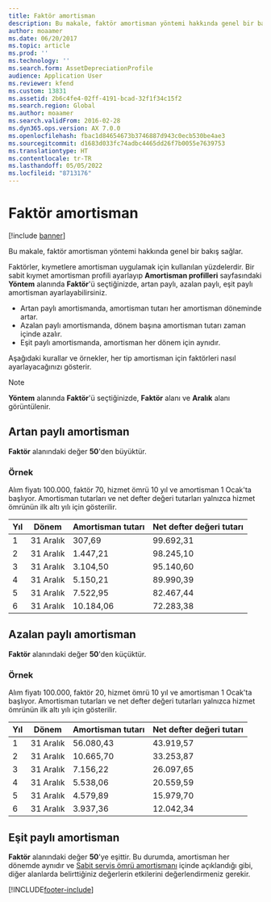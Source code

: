 ```yaml
---
title: Faktör amortisman
description: Bu makale, faktör amortisman yöntemi hakkında genel bir bakış sağlar.
author: moaamer
ms.date: 06/20/2017
ms.topic: article
ms.prod: ''
ms.technology: ''
ms.search.form: AssetDepreciationProfile
audience: Application User
ms.reviewer: kfend
ms.custom: 13831
ms.assetid: 2b6c4fe4-02ff-4191-bcad-32f1f34c15f2
ms.search.region: Global
ms.author: moaamer
ms.search.validFrom: 2016-02-28
ms.dyn365.ops.version: AX 7.0.0
ms.openlocfilehash: fbac1d84654673b3746887d943c0ecb530be4ae3
ms.sourcegitcommit: d1683d033fc74adbc4465dd26f7b0055e7639753
ms.translationtype: HT
ms.contentlocale: tr-TR
ms.lasthandoff: 05/05/2022
ms.locfileid: "8713176"
---
```

# <a name="factor-depreciation"></a>Faktör amortisman

[!include [banner](../includes/banner.md)]

Bu makale, faktör amortisman yöntemi hakkında genel bir bakış sağlar.

Faktörler, kıymetlere amortisman uygulamak için kullanılan yüzdelerdir. Bir sabit kıymet amortisman profili ayarlayıp **Amortisman profilleri** sayfasındaki **Yöntem** alanında **Faktör**'ü seçtiğinizde, artan paylı, azalan paylı, eşit paylı amortisman ayarlayabilirsiniz.

-   Artan paylı amortismanda, amortisman tutarı her amortisman döneminde artar.
-   Azalan paylı amortismanda, dönem başına amortisman tutarı zaman içinde azalır.
-   Eşit paylı amortismanda, amortisman her dönem için aynıdır.

Aşağıdaki kurallar ve örnekler, her tip amortisman için faktörleri nasıl ayarlayacağınızı gösterir. 

> [!NOTE] 
> **Yöntem** alanında **Faktör**'ü seçtiğinizde, **Faktör** alanı ve **Aralık** alanı görüntülenir.

## <a name="progressive-depreciation"></a>Artan paylı amortisman
**Faktör** alanındaki değer **50**'den büyüktür.

### <a name="example"></a>Örnek

Alım fiyatı 100.000, faktör 70, hizmet ömrü 10 yıl ve amortisman 1 Ocak'ta başlıyor. Amortisman tutarları ve net defter değeri tutarları yalnızca hizmet ömrünün ilk altı yılı için gösterilir.

| Yıl | Dönem      | Amortisman tutarı | Net defter değeri tutarı |
|------|-------------|---------------------|-----------------------|
| 1    | 31 Aralık | 307,69              | 99.692,31             |
| 2    | 31 Aralık | 1.447,21            | 98.245,10             |
| 3    | 31 Aralık | 3.104,50            | 95.140,60             |
| 4    | 31 Aralık | 5.150,21            | 89.990,39             |
| 5    | 31 Aralık | 7.522,95            | 82.467,44             |
| 6    | 31 Aralık | 10.184,06           | 72.283,38             |

## <a name="digressive-depreciation"></a>Azalan paylı amortisman
**Faktör** alanındaki değer **50**'den küçüktür.

### <a name="example"></a>Örnek

Alım fiyatı 100.000, faktör 20, hizmet ömrü 10 yıl ve amortisman 1 Ocak'ta başlıyor. Amortisman tutarları ve net defter değeri tutarları yalnızca hizmet ömrünün ilk altı yılı için gösterilir.

| Yıl | Dönem      | Amortisman tutarı | Net defter değeri tutarı |
|------|-------------|---------------------|-----------------------|
| 1    | 31 Aralık | 56.080,43           | 43.919,57             |
| 2    | 31 Aralık | 10.665,70           | 33.253,87             |
| 3    | 31 Aralık | 7.156,22            | 26.097,65             |
| 4    | 31 Aralık | 5.538,06            | 20.559,59             |
| 5    | 31 Aralık | 4.579,89            | 15.979,70             |
| 6    | 31 Aralık | 3.937,36            | 12.042,34             |

## <a name="straight-line-depreciation"></a>Eşit paylı amortisman
**Faktör** alanındaki değer **50**'ye eşittir. Bu durumda, amortisman her dönemde aynıdır ve [Sabit servis ömrü amortismanı](straight-line-service-life-depreciation.md) içinde açıklandığı gibi, diğer alanlarda belirttiğiniz değerlerin etkilerini değerlendirmeniz gerekir.





[!INCLUDE[footer-include](../../includes/footer-banner.md)]
